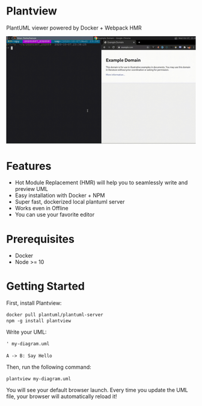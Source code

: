 # Plantview

PlantUML viewer powered by Docker + Webpack HMR

![image](./demo-2.gif)

# Features

- Hot Module Replacement (HMR) will help you to seamlessly write and preview UML
- Easy installation with Docker + NPM
- Super fast, dockerized local plantuml server
- Works even in Offline
- You can use your favorite editor

# Prerequisites

- Docker
- Node >= 10

# Getting Started

First, install Plantview:

```
docker pull plantuml/plantuml-server
npm -g install plantview
```

Write your UML:

```plantuml
' my-diagram.uml

A -> B: Say Hello
```

Then, run the following command:

```
plantview my-diagram.uml
```

You will see your default browser launch. Every time you update the UML file, your browser will automatically reload it!
